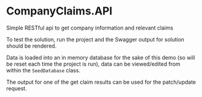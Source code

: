 # CompanyClaims.API
Simple RESTful api to get company information and relevant claims

To test the solution, run the project and the Swagger output for solution should be rendered.

Data is loaded into an in memory database for the sake of this demo (so will be reset each time the project is run), data can be viewed/edited from within the `SeedDatabase` class.

The output for one of the get claim results can be used for the patch/update request.